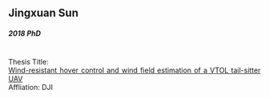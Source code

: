 ## Jingxuan Sun
##### 2018 PhD

<div align="justify">
<br/>
Thesis Title: <br/>
<a href="https://theses.lib.polyu.edu.hk/handle/200/9611">Wind-resistant hover control and wind field estimation of a VTOL tail-sitter UAV</a>
<br/>
Affliation: DJI
</div>
